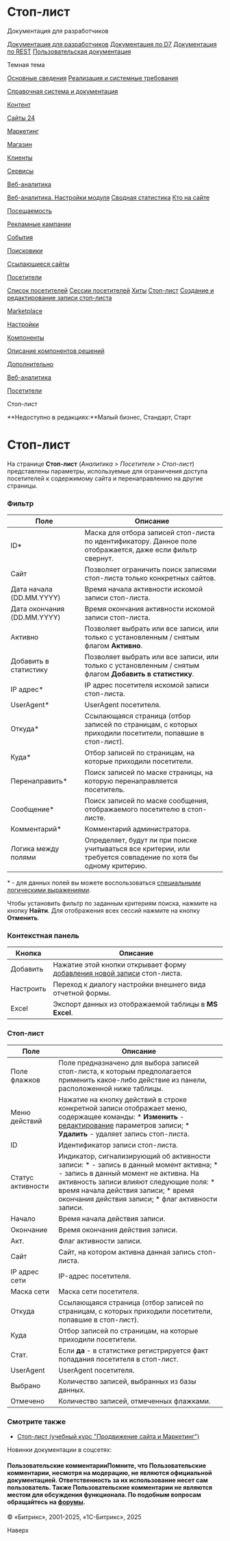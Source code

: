 # Стоп-лист

Документация для разработчиков

[Документация для разработчиков](https://dev.1c-bitrix.ru/api_help/)
[Документация по D7](https://dev.1c-bitrix.ru/api_d7/)
[Документация по REST](https://dev.1c-bitrix.ru/rest_help/)
[Пользовательская документация](https://dev.1c-bitrix.ru/user_help/)

Темная тема

[Основные сведения](/user_help/index.php)
[Реализация и системные требования](/user_help/reqintro.php)

[Справочная система и документация](/user_help/help/index.php)

[Контент](/user_help/content/index.php)

[Сайты 24](/user_help/sites24/index.php)

[Маркетинг](/user_help/marketing/index.php)

[Магазин](/user_help/store/index.php)

[Клиенты](/user_help/clients/index.php)

[Сервисы](/user_help/service/index.php)

[Веб-аналитика](/user_help/statistic/index.php)

[Веб-аналитика. Настройки модуля](/user_help/statistic/settings_va.php)
[Сводная статистика](/user_help/statistic/stat_list.php)
[Кто на сайте](/user_help/statistic/users_online.php)

[Посещаемость](/user_help/statistic/site_traffic/index.php)

[Рекламные кампании](/user_help/statistic/advertising_campaigns/index.php)

[События](/user_help/statistic/events/index.php)

[Поисковики](/user_help/statistic/search_engines/index.php)

[Ссылающиеся сайты](/user_help/statistic/referer_sites/index.php)

[Посетители](/user_help/statistic/visitors/index.php)

[Список посетителей](/user_help/statistic/visitors/guest_list.php)
[Сессии посетителей](/user_help/statistic/visitors/session_list.php)
[Хиты](/user_help/statistic/visitors/hit_list.php)
[Стоп-лист](/user_help/statistic/visitors/stoplist_list.php)
[Создание и редактирование записи стоп-листа](/user_help/statistic/visitors/stoplist_edit.php)

[Marketplace](/user_help/marketplace/index.php)

[Настройки](/user_help/settings/index.php)

[Компоненты](/user_help/components/index.php)

[Описание компонентов решений](/user_help/description_decisions/index.php)

[Дополнительно](/user_help/additional/index.php)

[Веб-аналитика](/user_help/statistic/index.php)

[Посетители](/user_help/statistic/visitors/index.php)

Стоп-лист

**Недоступно в редакциях:**Малый бизнес, Стандарт, Старт

# Стоп-лист

На странице **Стоп-лист** (*Аналитика > Посетители > Стоп-лист*) представлены параметры, используемые для ограничения доступа посетителей к содержимому сайта и перенаправлению на другие страницы.

  

### Фильтр

| Поле | Описание |
| --- | --- |
| ID\* | Маска для отбора записей стоп-листа по идентификатору.   Данное поле отображается, даже если фильтр свернут. |
| Сайт | Позволяет ограничить поиск записями стоп-листа только конкретных сайтов. |
| Дата начала (DD.MM.YYYY) | Время начала активности искомой записи стоп-листа. |
| Дата окончания (DD.MM.YYYY) | Время окончания активности искомой записи стоп-листа. |
| Активно | Позволяет выбрать или все записи, или только с установленным / снятым флагом **Активно**. |
| Добавить в статистику | Позволяет выбрать или все записи, или только с установленным / снятым флагом **Добавить в статистику**. |
| IP адрес\* | IP адрес посетителя искомой записи стоп-листа. |
| UserAgent\* | UserAgent посетителя. |
| Откуда\* | Ссылающаяся страница (отбор записей по страницам, с которых приходили посетители, попавшие в стоп-лист). |
| Куда\* | Отбор записей по страницам, на которые приходили посетители. |
| Перенаправить\* | Поиск записей по маске страницы, на которую перенаправляется посетитель. |
| Сообщение\* | Поиск записей по маске сообщения, отображаемого посетителю в стоп-листе. |
| Комментарий\* | Комментарий администратора. |
| Логика между полями | Определяет, будут ли при поиске учитываться все критерии, или требуется совпадение по хотя бы одному критерию. |

\* - для данных полей вы можете воспользоваться [специальными логическими выражениями](https://dev.1c-bitrix.ru/api_help/main/general/filter.php).

Чтобы установить фильтр по заданным критериям поиска, нажмите на кнопку **Найти**. Для отображения всех сессий нажмите на кнопку **Отменить**.

### Контекстная панель

| Кнопка | Описание |
| --- | --- |
| Добавить | Нажатие этой кнопки открывает форму [добавления новой записи](/user_help/statistic/visitors/stoplist_edit.php) стоп-листа. |
| Настроить | Переход к диалогу настройки внешнего вида отчетной формы. |
| Excel | Экспорт данных из отображаемой таблицы в **MS Excel**. |

### Стоп-лист

| Поле | Описание |
| --- | --- |
| Поле флажков | Поле предназначено для выбора записей стоп-листа, к которым предполагается применить какое-либо действие из панели, расположенной ниже таблицы. |
| Меню действий | Нажатие на кнопку действий в строке конкретной записи отображает меню, содержащее команды:  * **Изменить** - [редактирование](/user_help/statistic/visitors/stoplist_edit.php) параметров записи; * **Удалить** - удаляет запись стоп-листа. |
| ID | Идентификатор записи стоп-листа. |
| Статус активности | Индикатор, сигнализирующий об активности записи:  * - запись в данный момент активна; * - запись в данный момент не активна.  На активность записи влияют следующие поля:  * время начала действия записи; * время окончания действия записи; * флаг активности записи. |
| Начало | Время начала действия записи. |
| Окончание | Время окончания действия записи. |
| Акт. | Флаг активности записи. |
| Сайт | Сайт, на котором активна данная запись стоп-листа. |
| IP адрес сети | IP-адрес посетителя. |
| Маска сети | Маска сети посетителя. |
| Откуда | Ссылающаяся страница (отбор записей по страницам, с которых приходили посетители, попавшие в стоп-лист). |
| Куда | Отбор записей по страницам, на которые приходили посетители. |
| Стат. | Если **да** - в статистике регистрируется факт попадания посетителя в стоп-лист. |
| UserAgent | UserAgent посетителя. |
| Выбрано | Количество записей, выбранных из базы данных. |
| Отмечено | Количество записей, отмеченных флажками. |

### Смотрите также

* [Стоп-лист (учебный курс "Продвижение сайта и Маркетинг")](https://dev.1c-bitrix.ru/learning/course/index.php?COURSE_ID=139&LESSON_ID=2122)

Новинки документации в соцсетях:

#### Пользовательские комментарииПомните, что Пользовательские комментарии, несмотря на модерацию, не являются официальной документацией. Ответственность за их использование несет сам пользователь. Также Пользовательские комментарии не являются местом для обсуждения функционала. По подобным вопросам обращайтесь на [форумы](http://dev.1c-bitrix.ru/community/forums/group1/).

© «Битрикс», 2001-2025, «1С-Битрикс», 2025

Наверх